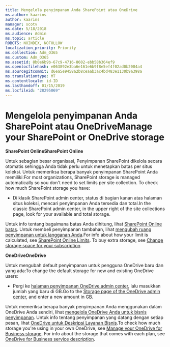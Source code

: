 ```yaml
---
title: Mengelola penyimpanan Anda SharePoint atau OneDrive
ms.author: kaarins
author: kaarins
manager: scotv
ms.date: 5/18/2018
ms.audience: Admin
ms.topic: article
ROBOTS: NOINDEX, NOFOLLOW
localization_priority: Priority
ms.collection: Adm_O365
ms.custom: Adm_O365
ms.assetid: 8b0e6b9b-67c9-4716-8602-ebb58b364ef9
ms.openlocfilehash: e063892e3ba6e161e6b9f8e5ef4f02ad0b2084a4
ms.sourcegitcommit: d6ea5e9458a2b8ceaab3ac4bd483e1130b9a398a
ms.translationtype: MT
ms.contentlocale: id-ID
ms.lasthandoff: 01/15/2019
ms.locfileid: "28295069"
---
```

# <a name="manage-your-sharepoint-or-onedrive-storage"></a><span data-ttu-id="00a45-102">Mengelola penyimpanan Anda SharePoint atau OneDrive</span><span class="sxs-lookup"><span data-stu-id="00a45-102">Manage your SharePoint or OneDrive storage</span></span>

 <span data-ttu-id="00a45-103">**SharePoint Online**</span><span class="sxs-lookup"><span data-stu-id="00a45-103">**SharePoint Online**</span></span>
  
<span data-ttu-id="00a45-p101">Untuk sebagian besar organisasi, Penyimpanan SharePoint dikelola secara otomatis sehingga Anda tidak perlu untuk menetapkan batas per situs koleksi. Untuk memeriksa berapa banyak penyimpanan SharePoint Anda memiliki:</span><span class="sxs-lookup"><span data-stu-id="00a45-p101">For most organizations, SharePoint storage is managed automatically so you don't need to set limits per site collection. To check how much SharePoint storage you have:</span></span>
  
- <span data-ttu-id="00a45-106">Di klasik SharePoint admin center, status di bagian kanan atas halaman situs koleksi, mencari penyimpanan Anda tersedia dan total.</span><span class="sxs-lookup"><span data-stu-id="00a45-106">In the classic SharePoint admin center, in the upper right of the site collections page, look for your available and total storage.</span></span>
    
<span data-ttu-id="00a45-p102">Untuk info tentang bagaimana batas Anda dihitung, lihat [SharePoint Online batas](https://go.microsoft.com/fwlink/p/?LinkID=856113). Untuk membeli penyimpanan tambahan, lihat [mengubah ruang penyimpanan untuk langganan Anda](https://go.microsoft.com/fwlink/?linkid=866428).</span><span class="sxs-lookup"><span data-stu-id="00a45-p102">For info about how your limit is calculated, see [SharePoint Online Limits](https://go.microsoft.com/fwlink/p/?LinkID=856113). To buy extra storage, see [Change storage space for your subscription](https://go.microsoft.com/fwlink/?linkid=866428).</span></span>
  
 <span data-ttu-id="00a45-109">**OneDrive**</span><span class="sxs-lookup"><span data-stu-id="00a45-109">**OneDrive**</span></span>
  
<span data-ttu-id="00a45-110">Untuk mengubah default penyimpanan untuk pengguna OneDrive baru dan yang ada:</span><span class="sxs-lookup"><span data-stu-id="00a45-110">To change the default storage for new and existing OneDrive users:</span></span>
  
- <span data-ttu-id="00a45-111">Pergi ke [halaman penyimpanan OneDrive admin center](https://admin.onedrive.com/?v=StorageSettings), lalu masukkan jumlah yang baru di GB.</span><span class="sxs-lookup"><span data-stu-id="00a45-111">Go to the [Storage page of the OneDrive admin center](https://admin.onedrive.com/?v=StorageSettings), and enter a new amount in GB.</span></span>
    
<span data-ttu-id="00a45-p103">Untuk memeriksa berapa banyak penyimpanan Anda menggunakan dalam OneDrive Anda sendiri, lihat [mengelola OneDrive Anda untuk bisnis penyimpanan](https://go.microsoft.com/fwlink/?linkid=866429). Untuk info tentang penyimpanan yang datang dengan setiap pesan, lihat [OneDrive untuk Deskripsi Layanan Bisnis](https://go.microsoft.com/fwlink/p/?LinkID=826071).</span><span class="sxs-lookup"><span data-stu-id="00a45-p103">To check how much storage you're using in your own OneDrive, see [Manage your OneDrive for Business storage](https://go.microsoft.com/fwlink/?linkid=866429). For info about the storage that comes with each plan, see [OneDrive for Business service description](https://go.microsoft.com/fwlink/p/?LinkID=826071).</span></span>
  

